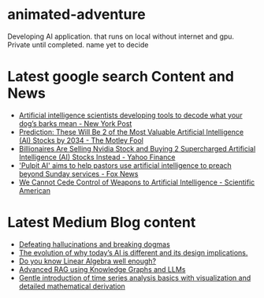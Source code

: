 # animated-adventure
Developing AI application. that runs on local without internet and gpu. Private until completed. name yet to decide

# Latest google search Content and News

<!-- GOOGLE-NEWS-CONTENT:START -->

- [Artificial intelligence scientists developing tools to decode what your dog’s barks mean - New York Post](https://news.google.com/rss/articles/CBMie2h0dHBzOi8vbnlwb3N0LmNvbS8yMDI0LzA3LzA5L3RlY2gvYXJ0aWZpY2lhbC1pbnRlbGxpZ2VuY2Utc2NpZW50aXN0cy1kZXZlbG9waW5nLXRvb2xzLXRvLWRlY29kZS13aGF0LXlvdXItZG9ncy1iYXJrcy1tZWFuL9IBAA?oc=5)
- [Prediction: These Will Be 2 of the Most Valuable Artificial Intelligence (AI) Stocks by 2034 - The Motley Fool](https://news.google.com/rss/articles/CBMiXGh0dHBzOi8vd3d3LmZvb2wuY29tL2ludmVzdGluZy8yMDI0LzA3LzA5L3ByZWRpY3Rpb24td2lsbC1iZS0yLW1vc3QtdmFsdWFibGUtYWktc3RvY2tzLTIwMzQv0gEA?oc=5)
- [Billionaires Are Selling Nvidia Stock and Buying 2 Supercharged Artificial Intelligence (AI) Stocks Instead - Yahoo Finance](https://news.google.com/rss/articles/CBMiVmh0dHBzOi8vZmluYW5jZS55YWhvby5jb20vbmV3cy9iaWxsaW9uYWlyZXMtc2VsbGluZy1udmlkaWEtc3RvY2stYnV5aW5nLTA5MTIwMDUyNS5odG1s0gEA?oc=5)
- ['Pulpit AI' aims to help pastors use artificial intelligence to preach beyond Sunday services - Fox News](https://news.google.com/rss/articles/CBMia2h0dHBzOi8vd3d3LmZveG5ld3MuY29tL2xpZmVzdHlsZS9wdWxwaXQtYWktaGVscC1wYXN0b3JzLXVzZS1hcnRpZmljaWFsLWludGVsbGlnZW5jZS1wcmVhY2gtc3VuZGF5LXNlcnZpY2Vz0gFvaHR0cHM6Ly93d3cuZm94bmV3cy5jb20vbGlmZXN0eWxlL3B1bHBpdC1haS1oZWxwLXBhc3RvcnMtdXNlLWFydGlmaWNpYWwtaW50ZWxsaWdlbmNlLXByZWFjaC1zdW5kYXktc2VydmljZXMuYW1w?oc=5)
- [We Cannot Cede Control of Weapons to Artificial Intelligence - Scientific American](https://news.google.com/rss/articles/CBMiaGh0dHBzOi8vd3d3LnNjaWVudGlmaWNhbWVyaWNhbi5jb20vYXJ0aWNsZS93ZS1jYW5ub3QtY2VkZS1jb250cm9sLW9mLXdlYXBvbnMtdG8tYXJ0aWZpY2lhbC1pbnRlbGxpZ2VuY2Uv0gEA?oc=5)<!-- GOOGLE-NEWS-CONTENT:END -->


# Latest Medium Blog content
<!-- MEDIUM-CONTENT:START -->

- [Defeating hallucinations and breaking dogmas](https://medium.com/datadriveninvestor/have-we-finally-defeated-hallucinations-e24a7e8a294d?source=topic_portal_recommended_stories---------0-84----------machine_learning----------86f9040c_4c81_4546_8c80_e24e1ed8f00e-------)
- [The evolution of why today’s AI is different and its design implications.](https://medium.com/user-experience-design-1/intuitively-explained-what-changed-with-ai-today-1a9e45c2530a?source=topic_portal_recommended_stories---------1-107----------machine_learning----------86f9040c_4c81_4546_8c80_e24e1ed8f00e-------)
- [Do you know Linear Algebra well enough?](https://medium.com/bitgrit-data-science-publication/linear-algebra-concepts-every-data-scientist-should-know-18b00bd453dd?source=topic_portal_recommended_stories---------2-85----------machine_learning----------86f9040c_4c81_4546_8c80_e24e1ed8f00e-------)
- [Advanced RAG using Knowledge Graphs and LLMs](https://medium.com/data-science-in-your-pocket/what-is-graphrag-1ee1cc9027a4?source=topic_portal_recommended_stories---------3-84----------machine_learning----------86f9040c_4c81_4546_8c80_e24e1ed8f00e-------)
- [Gentle introduction of time series analysis basics with visualization and detailed mathematical derivation](https://medium.com/intuition/statistics-time-series-analysis-compilation-of-the-fundamental-concepts-7c3799953a0b?source=topic_portal_recommended_stories---------4-107----------machine_learning----------86f9040c_4c81_4546_8c80_e24e1ed8f00e-------)<!-- MEDIUM-CONTENT:END -->
